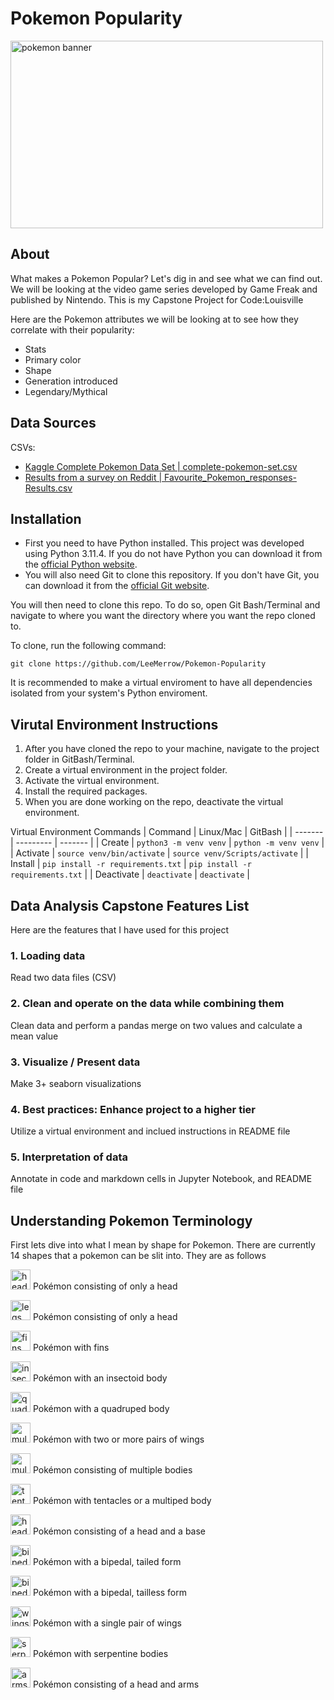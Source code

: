 # Pokemon Popularity
<img src="https://upload.wikimedia.org/wikipedia/commons/9/98/International_Pok%C3%A9mon_logo.svg" alt="pokemon banner" width="500" height="300">

## About
What makes a Pokemon Popular? Let's dig in and see what we can find out. We will be looking at the video game series developed by Game Freak and published by Nintendo. This is my Capstone Project for Code:Louisville

Here are the Pokemon attributes we will be looking at to see how they correlate with their popularity:

- Stats
- Primary color
- Shape
- Generation introduced
- Legendary/Mythical

## Data Sources
CSVs:
- [Kaggle Complete Pokemon Data Set | complete-pokemon-set.csv](https://www.kaggle.com/datasets/kylekohnen/complete-pokemon-data-set)
- [Results from a survey on Reddit | Favourite_Pokemon_responses-Results.csv](https://docs.google.com/spreadsheets/d/1c16Wh4AawHGbTi3Eq1DGZQdM4FMUlJO1YwXJZ_ylRvg/edit#gid=557303698)

## Installation
- First you need to have Python installed. This project was developed using Python 3.11.4. If you do not have Python you can download it from the [official Python website](https://www.python.org/downloads/).
- You will also need Git to clone this repository. If you don't have Git, you can download it from the [official Git website](https://git-scm.com/downloads).

You will then need to clone this repo. To do so, open Git Bash/Terminal and navigate to where you want the directory where you want the repo cloned to.

To clone, run the following command:

```
git clone https://github.com/LeeMerrow/Pokemon-Popularity
```
It is recommended to make a virtual enviroment to have all dependencies isolated from your system's Python enviroment.

##  Virutal Environment Instructions
1. After you have cloned the repo to your machine, navigate to the project 
folder in GitBash/Terminal.
1. Create a virtual environment in the project folder. 
1. Activate the virtual environment.
1. Install the required packages. 
1. When you are done working on the repo, deactivate the virtual environment.

Virtual Environment Commands
| Command | Linux/Mac | GitBash |
| ------- | --------- | ------- |
| Create | `python3 -m venv venv` | `python -m venv venv` |
| Activate | `source venv/bin/activate` | `source venv/Scripts/activate` |
| Install | `pip install -r requirements.txt` | `pip install -r requirements.txt` |
| Deactivate | `deactivate` | `deactivate` |

## Data Analysis Capstone Features List
Here are the features that I have used for this project

### 1. Loading data
Read two data files (CSV)
### 2. Clean and operate on the data while combining them
Clean data and perform a pandas merge on two values and calculate a mean value
### 3. Visualize / Present data
Make 3+ seaborn visualizations
### 4. Best practices: Enhance project to a higher tier
Utilize a virtual environment and inclued instructions in README file
### 5. Interpretation of data
Annotate in code and markdown cells in Jupyter Notebook, and README file

## Understanding Pokemon Terminology
First lets dive into what I mean by shape for Pokemon. There are currently 14 shapes that a pokemon can be slit into. They are as follows

<img src="https://archives.bulbagarden.net/media/upload/d/da/Body01.png" alt="head shape" width="32" height="32">  Pokémon consisting of only a head

<img src="https://archives.bulbagarden.net/media/upload/d/da/Body07.png" alt="legs shape" width="32" height="32">  Pokémon consisting of only a head

<img src="https://archives.bulbagarden.net/media/upload/d/da/Body03.png" alt="fins shape" width="32" height="32">  Pokémon with fins

<img src="https://archives.bulbagarden.net/media/upload/d/da/Body14.png" alt="insectoid shape" width="32" height="32">  Pokémon with an insectoid body

<img src="https://archives.bulbagarden.net/media/upload/d/da/Body08.png" alt="quadruped shape" width="32" height="32">  Pokémon with a quadruped body

<img src="https://archives.bulbagarden.net/media/upload/d/da/Body13.png" alt="multi_wing shape" width="32" height="32">  Pokémon with two or more pairs of wings

<img src="https://archives.bulbagarden.net/media/upload/d/da/Body11.png" alt="multi_bodies shape" width="32" height="32">  Pokémon consisting of multiple bodies

<img src="https://archives.bulbagarden.net/media/upload/d/da/Body10.png" alt="tentacles shape" width="32" height="32">  Pokémon with tentacles or a multiped body

<img src="https://archives.bulbagarden.net/media/upload/d/da/Body05.png" alt="head_base shape" width="32" height="32">  Pokémon consisting of a head and a base

<img src="https://archives.bulbagarden.net/media/upload/d/da/Body06.png" alt="bipedal_tail shape" width="32" height="32">  Pokémon with a bipedal, tailed form

<img src="https://archives.bulbagarden.net/media/upload/d/da/Body12.png" alt="bipedal_tailless shape" width="32" height="32">  Pokémon with a bipedal, tailless form

<img src="https://archives.bulbagarden.net/media/upload/d/da/Body09.png" alt="wings shape" width="32" height="32">  Pokémon with a single pair of wings

<img src="https://archives.bulbagarden.net/media/upload/d/da/Body02.png" alt="serpentine shape" width="32" height="32">  Pokémon with serpentine bodies

<img src="https://archives.bulbagarden.net/media/upload/d/da/Body04.png" alt="arms shape" width="32" height="32">  Pokémon consisting of a head and arms


